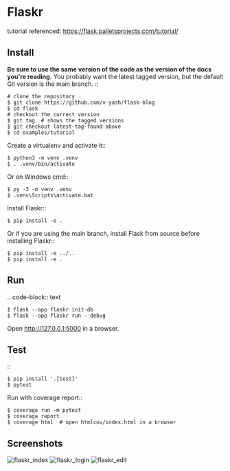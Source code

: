 Flaskr
======

tutorial referenced: https://flask.palletsprojects.com/tutorial/


Install
-------

**Be sure to use the same version of the code as the version of the docs
you're reading.** You probably want the latest tagged version, but the
default Git version is the main branch. ::

    # clone the repository
    $ git clone https://github.com/v-yash/flask-blog
    $ cd flask
    # checkout the correct version
    $ git tag  # shows the tagged versions
    $ git checkout latest-tag-found-above
    $ cd examples/tutorial

Create a virtualenv and activate it::

    $ python3 -m venv .venv
    $ . .venv/bin/activate

Or on Windows cmd::

    $ py -3 -m venv .venv
    $ .venv\Scripts\activate.bat

Install Flaskr::

    $ pip install -e .

Or if you are using the main branch, install Flask from source before
installing Flaskr::

    $ pip install -e ../..
    $ pip install -e .


Run
---

.. code-block:: text

    $ flask --app flaskr init-db
    $ flask --app flaskr run --debug

Open http://127.0.0.1:5000 in a browser.


Test
----

::

    $ pip install '.[test]'
    $ pytest

Run with coverage report::

    $ coverage run -m pytest
    $ coverage report
    $ coverage html  # open htmlcov/index.html in a browser

Screenshots
----

![flaskr_index](https://github.com/user-attachments/assets/41d4ee69-9d94-4559-9c98-2c3566b02994)
![flaskr_login](https://github.com/user-attachments/assets/0e364709-3df5-4b3e-94f6-1aa2fda1d7b0)
![flaskr_edit](https://github.com/user-attachments/assets/25438b0e-54b6-4bed-970f-5a5d85c65ce8)

